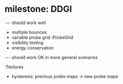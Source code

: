 # milestone: DDGI
  --- should work well

  - multiple bounces
  - variable probe grid :ProbeGrid
  - visibility testing
  - energy conservation

  --- should work OK in more general scenarios

  :Textures
  - hysteresis: previous probe maps -> new probe maps
